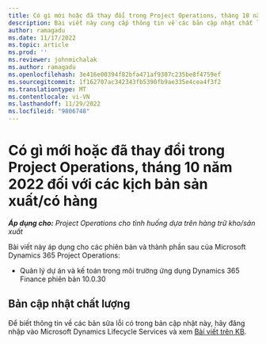 ```yaml
---
title: Có gì mới hoặc đã thay đổi trong Project Operations, tháng 10 năm 2022 đối với các kịch bản sản xuất/có hàng
description: Bài viết này cung cấp thông tin về các bản cập nhật chất lượng có sẵn trong bản phát hành tháng 10 năm 2022 của Microsoft Dynamics 365 Project Operations đối với các tình huống có sẵn hàng/dựa trên sản xuất.
author: ramagadu
ms.date: 11/17/2022
ms.topic: article
ms.prod: ''
ms.reviewer: johnmichalak
ms.author: ramagadu
ms.openlocfilehash: 3e416e00394f82bfa471af9307c235be8f4759ef
ms.sourcegitcommit: 1f162707ac342343fb5390fb9ae335e4cea4f3f2
ms.translationtype: MT
ms.contentlocale: vi-VN
ms.lasthandoff: 11/29/2022
ms.locfileid: "9806748"
---
```

# <a name="whats-new-or-changed-in-project-operations-october-2022-for-stockedproduction-based-scenarios"></a>Có gì mới hoặc đã thay đổi trong Project Operations, tháng 10 năm 2022 đối với các kịch bản sản xuất/có hàng

_**Áp dụng cho:** Project Operations cho tình huống dựa trên hàng trữ kho/sản xuất_

Bài viết này áp dụng cho các phiên bản và thành phần sau của Microsoft Dynamics 365 Project Operations:

- Quản lý dự án và kế toán trong môi trường ứng dụng Dynamics 365 Finance phiên bản 10.0.30

## <a name="quality-updates"></a>Bản cập nhật chất lượng

Để biết thông tin về các bản sửa lỗi có trong bản cập nhật này, hãy đăng nhập vào Microsoft Dynamics Lifecycle Services và xem [Bài viết trên KB](https://fix.lcs.dynamics.com/Issue/Details?bugId=745468).
